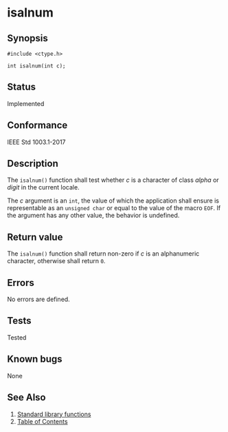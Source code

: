 # isalnum

## Synopsis

`#include <ctype.h>`

`int isalnum(int c);`

## Status

Implemented

## Conformance

IEEE Std 1003.1-2017

## Description

The `isalnum()` function shall test whether _c_ is a character of class _alpha_ or _digit_ in the current locale.

The _c_ argument is an `int`, the value of which the application shall ensure is representable as an `unsigned char` or
equal to the value of the macro `EOF`. If the argument has any other value, the behavior is undefined.

## Return value

The `isalnum()` function shall return non-zero if _c_ is an alphanumeric character, otherwise shall return `0`.

## Errors

No errors are defined.

## Tests

Tested

## Known bugs

None

## See Also

1. [Standard library functions](../README.md)
2. [Table of Contents](../../../README.md)
